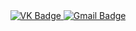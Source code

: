 <div id="badges" align="center">
<a href= "https://vk.com/id560474747">
<img src = "https://img.shields.io/badge/VK-blue?style=for-the-badge&logo=VK&logoColor=white" alt="VK Badge"/>
  </a>
  <a href= "https://mail.google.com/mail/u/1/#inbox">
  <img scr= "https://img.shields.io/badge/EMAIL-red?style=for-the-badge&logo=Gmail&logoColor=white" alt="Gmail Badge"/>
    </a>
  </div>
